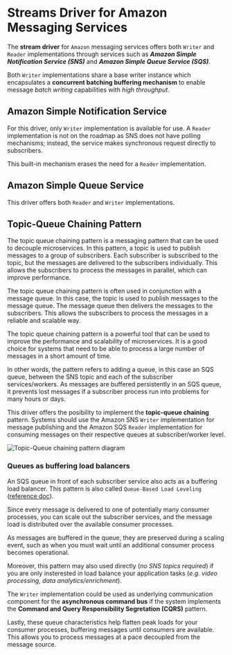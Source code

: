# Streams Driver for Amazon Messaging Services

The **stream driver** for `Amazon` messaging services offers both `Writer` and `Reader` implementations through services such as **_Amazon Simple Notification Service (SNS)_** and **_Amazon Simple Queue Service (SQS)_**.

Both `Writer` implementations share a base writer instance which encapsulates a **concurrent batching buffering mechanism** to enable message _batch writing_ capabilities with _high throughput_.

## Amazon Simple Notification Service

For this driver, only `Writer` implementation is available for use. A `Reader` implementation is not on the roadmap as SNS does not have polling mechanisms; instead, the service makes synchronous request directly to subscribers.

This built-in mechanism erases the need for a `Reader` implementation.

## Amazon Simple Queue Service

This driver offers both `Reader` and `Writer` implementations.

## Topic-Queue Chaining Pattern
 
The topic queue chaining pattern is a messaging pattern that can be used to decouple microservices. In this pattern, a topic is used to publish messages to a group of subscribers. Each subscriber is subscribed to the topic, but the messages are delivered to the subscribers individually. This allows the subscribers to process the messages in parallel, which can improve performance.

The topic queue chaining pattern is often used in conjunction with a message queue. In this case, the topic is used to publish messages to the message queue. The message queue then delivers the messages to the subscribers. This allows the subscribers to process the messages in a reliable and scalable way.

The topic queue chaining pattern is a powerful tool that can be used to improve the performance and scalability of microservices. It is a good choice for systems that need to be able to process a large number of messages in a short amount of time.

In other words, the pattern refers to adding a queue, in this case an SQS queue, between the SNS topic and each of the subscriber services/workers. As messages are buffered persistently in an SQS queue, it prevents lost messages if a subscriber process run into problems for many hours or days.

This driver offers the posibility to implement the **topic-queue chaining** pattern. Systems should use the Amazon SNS `Writer` implementation for message publishing and the Amazon SQS `Reader` implementation for consuming messages on their respective queues at subscriber/worker level.

![Topic-Queue chaining pattern diagram](https://d2908q01vomqb2.cloudfront.net/1b6453892473a467d07372d45eb05abc2031647a/2019/11/21/Pic8-1024x418.jpg "Topic-Queue chaining pattern diagram")

### Queues as buffering load balancers

An SQS queue in front of each subscriber service also acts as a buffering load balancer. This pattern is also called `Queue-Based Load Leveling` ([reference doc](https://learn.microsoft.com/en-us/azure/architecture/patterns/queue-based-load-leveling)).

Since every message is delivered to one of potentially many consumer processes, you can scale out the subscriber services, and the message load is distributed over the available consumer processes.

As messages are buffered in the queue, they are preserved during a scaling event, such as when you must wait until an additional consumer process becomes operational.

Moreover, this pattern may also used directly (_no SNS topics required_) if you are only insterested in load balance your application tasks (_e.g. video processing, data analytics/enrichment_).

The `Writer` implementation could be used as underlying communication component for the **asynchronous command bus** if the system implements the **Command and Query Responsibility Segretation (CQRS)** pattern.

Lastly, these queue characteristics help flatten peak loads for your consumer processes, buffering messages until consumers are available. This allows you to process messages at a pace decoupled from the message source.
